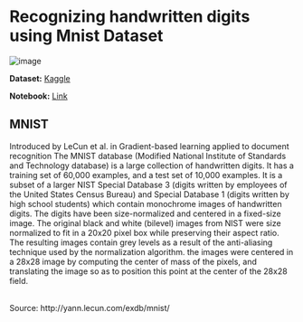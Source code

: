 # Recognizing handwritten digits using Mnist Dataset

![image](https://github.com/Kmohamedalie/MNIST/assets/63104472/d7ae93cc-12f1-486d-a5fd-0348265b16c3)


**Dataset:** [Kaggle](https://www.kaggle.com/datasets/hojjatk/mnist-dataset)

**Notebook:** [Link]()


## MNIST
Introduced by LeCun et al. in Gradient-based learning applied to document recognition
The MNIST database (Modified National Institute of Standards and Technology database) is a large collection of handwritten digits. It has a training set of 60,000 examples, and a test set of 10,000 examples. It is a subset of a larger NIST Special Database 3 (digits written by employees of the United States Census Bureau) and Special Database 1 (digits written by high school students) which contain monochrome images of handwritten digits. The digits have been size-normalized and centered in a fixed-size image. The original black and white (bilevel) images from NIST were size normalized to fit in a 20x20 pixel box while preserving their aspect ratio. The resulting images contain grey levels as a result of the anti-aliasing technique used by the normalization algorithm. the images were centered in a 28x28 image by computing the center of mass of the pixels, and translating the image so as to position this point at the center of the 28x28 field.

<br>
Source:  http://yann.lecun.com/exdb/mnist/
